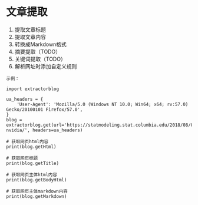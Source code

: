 
# 文章提取

1. 提取文章标题
2. 提取文章内容
3. 转换成Markdown格式
4. 摘要提取（TODO）
5. 关键词提取（TODO）
6. 解析网址时添加自定义规则


```
示例：

import extractorblog

ua_headers = {
    'User-Agent': 'Mozilla/5.0 (Windows NT 10.0; Win64; x64; rv:57.0) Gecko/20100101 Firefox/57.0',
}
blog = extractorblog.get(url='https://statmodeling.stat.columbia.edu/2018/08/01/thanks-nvidia/', headers=ua_headers)

# 获取网页html内容
print(blog.getHtml)

# 获取网页标题
print(blog.getTitle)

# 获取网页主体html内容
print(blog.getBodyHtml)

# 获取网页主体markdown内容
print(blog.getMarkdown)
```
